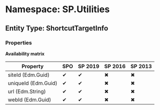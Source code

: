 # Namespace: SP.Utilities

## Entity Type: ShortcutTargetInfo

### Properties

**Availability matrix**

Property | SPO | SP 2019 | SP 2016 | SP 2013
----------|-----|---------|---------|--------
siteId (Edm.Guid) | ✔ | ✔ | ✖ | ✖
uniqueId (Edm.Guid) | ✔ | ✔ | ✖ | ✖
url (Edm.String) | ✔ | ✔ | ✖ | ✖
webId (Edm.Guid) | ✔ | ✔ | ✖ | ✖

